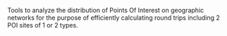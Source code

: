 Tools to analyze the distribution of Points Of Interest on geographic networks for the purpose of efficiently calculating round trips including 2 POI sites of 1 or 2 types.